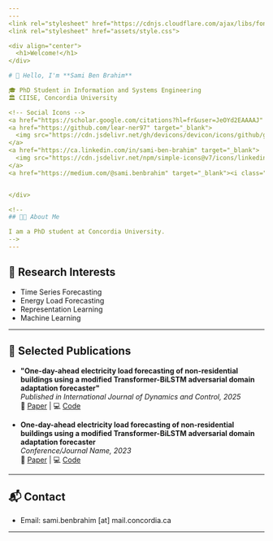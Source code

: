```yaml
---
---
<link rel="stylesheet" href="https://cdnjs.cloudflare.com/ajax/libs/font-awesome/6.4.2/css/all.min.css">
<link rel="stylesheet" href="assets/style.css">

<div align="center">
  <h1>Welcome!</h1>
</div>

# 👋 Hello, I'm **Sami Ben Brahim**

🎓 PhD Student in Information and Systems Engineering  
🏛️ CIISE, Concordia University  

<!-- Social Icons -->
<a href="https://scholar.google.com/citations?hl=fr&user=JeOYd2EAAAAJ" target="_blank"><i class="fas fa-graduation-cap fa-2x"></i></a>
<a href="https://github.com/lear-ner97" target="_blank">
  <img src="https://cdn.jsdelivr.net/gh/devicons/devicon/icons/github/github-original.svg" width="32" alt="GitHub"/>
</a>
<a href="https://ca.linkedin.com/in/sami-ben-brahim" target="_blank">
  <img src="https://cdn.jsdelivr.net/npm/simple-icons@v7/icons/linkedin.svg" width="32" alt="LinkedIn"/>
</a>
<a href="https://medium.com/@sami.benbrahim" target="_blank"><i class="fab fa-medium fa-2x"></i></a>


</div>

<!--
## 🧑‍💻 About Me

I am a PhD student at Concordia University. 
-->
---
```


## 🧠 Research Interests

- Time Series Forecasting
- Energy Load Forecasting
- Representation Learning
- Machine Learning

---

## 📄 Selected Publications

- **"One-day-ahead electricity load forecasting of non-residential buildings using a modified Transformer-BiLSTM adversarial domain adaptation forecaster"**  
  _Published in International Journal of Dynamics and Control, 2025_  
  🔗 [Paper](https://doi.org/10.1007/s40435-025-01701-x) | 💻 [Code](https://github.com/lear-ner97/Transformer-LSTM-DAF)


- **One-day-ahead electricity load forecasting of non-residential buildings using a modified Transformer-BiLSTM adversarial domain adaptation forecaster**  
  _Conference/Journal Name, 2023_  
  🔗 [Paper](https://ieeexplore.ieee.org/document/9765941) | 💻 [Code](https://github.com/lear-ner97/gas_demand_forecasting) 

<!--
---

## 📄 Curriculum Vitae (CV)

- [Download my CV (PDF)](cv.pdf)
-->
---

## 📬 Contact

- Email: sami.benbrahim [at] mail.concordia.ca  

---
<!--
<style>
a { margin: 0 10px; text-decoration: none; }
</style>
-->
